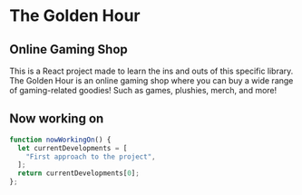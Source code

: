 # The Golden Hour

## Online Gaming Shop

This is a React project made to learn the ins and outs of this specific library. The Golden Hour is  an online gaming shop where you can buy a wide range of gaming-related goodies! Such as games, plushies, merch, and more!

## Now working on

```javascript
function nowWorkingOn() {
  let currentDevelopments = [
    "First approach to the project",
  ];
  return currentDevelopments[0];
};
```